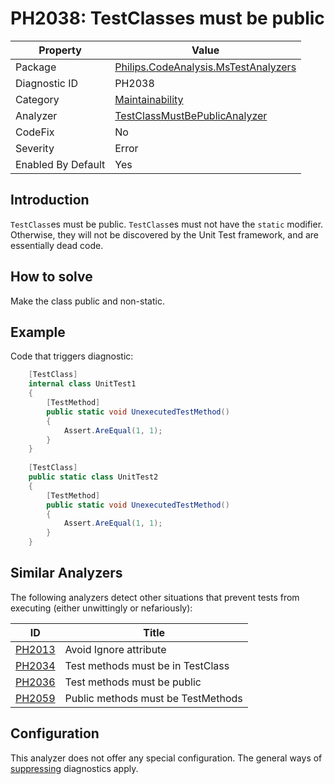 # PH2038: TestClasses must be public

| Property | Value  |
|--|--|
| Package | [Philips.CodeAnalysis.MsTestAnalyzers](https://www.nuget.org/packages/Philips.CodeAnalysis.MsTestAnalyzers) |
| Diagnostic ID | PH2038 |
| Category  | [Maintainability](../Maintainability.md) |
| Analyzer | [TestClassMustBePublicAnalyzer](https://github.com/philips-software/roslyn-analyzers/blob/master/Philips.CodeAnalysis.MsTestAnalyzers/TestClassMustBePublicAnalyzer.cs)
| CodeFix  | No |
| Severity | Error |
| Enabled By Default | Yes |

## Introduction

`TestClass`es must be public. `TestClass`es must not have the `static` modifier. Otherwise, they will not be discovered by the Unit Test framework, and are essentially dead code.

## How to solve

Make the class public and non-static.

## Example

Code that triggers diagnostic:
``` cs
    [TestClass]
    internal class UnitTest1
    {
        [TestMethod]
        public static void UnexecutedTestMethod()
        {
            Assert.AreEqual(1, 1);
        }
    }
    
    [TestClass]
    public static class UnitTest2
    {
        [TestMethod]
        public static void UnexecutedTestMethod()
        {
            Assert.AreEqual(1, 1);
        }
    }
```

## Similar Analyzers

The following analyzers detect other situations that prevent tests from executing (either unwittingly or nefariously):

| ID | Title  |
|--|--|
| [PH2013](.\PH2013.md) | Avoid Ignore attribute |
| [PH2034](.\PH2034.md) | Test methods must be in TestClass |
| [PH2036](.\PH2036.md) | Test methods must be public |
| [PH2059](.\PH2059.md) | Public methods must be TestMethods |

## Configuration

This analyzer does not offer any special configuration. The general ways of [suppressing](https://learn.microsoft.com/en-us/dotnet/fundamentals/code-analysis/suppress-warnings) diagnostics apply.
